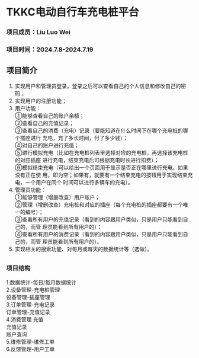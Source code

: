 # TKKC电动自行车充电桩平台   
### 项目成员：Liu Luo Wei
### 项目时间：2024.7.8-2024.7.19
## 项目简介
1. 实现用户和管理员登录，登录之后可以查看自己的个人信息和修改自己的密码；
2. 实现用户的注册功能；
3. 用户功能：   
   ①能够查看自己的账户余额；   
   ②查看自己的充值记录；   
   ③查看自己的消费（充电）记录（要能知道在什么时间下在哪个充电桩的哪个插座进行
   充电，充了多长时间，付了多少钱）；   
   ④对自己的账户进行充值；   
   ⑤进行模拟充电（比如在充电桩列表里选择对应的充电桩，再选择该充电桩的对应插座
   进行充电，结束充电后可根据充电时长进行扣费）；   
   ⑥模拟结束充电（可以给出一个页面用于显示是否正在哪里进行充电。如果没有正在使
   用，即为空；如果有，就要有一个结束充电的按钮用于实现结束充电，一个用户在同个
   时间可以进行多辆车的充电）。   
4. 管理员功能：   
   ①能够管理（增删改查）用户账户；   
   ②管理（增删改查）充电桩和对应的插座（每个充电桩的插座都要有一个唯一的编号）；   
   ③查看所有用户的充值记录（看到的内容跟用户类似，只是用户只能看到自己的，而管
   理员能看到所有用户的）；   
   ④查看所有用户的消费记录（看到的内容跟用户类似，只是用户只能看到自己的，而管
   理员能看到所有用户的）。   
5. 实现相关的搜索功能、对每月或每天的数据统计等（选做）。   

## 


### 项目结构
1.数据统计-每日/每月数据统计   
2.设备管理-充电桩管理   
  设备管理-插座管理   
3.订单管理-充电记录   
订单管理-充值记录   
4.消费管理
   充值   
   充值记录   
   账户查询   
5.维修管理-维修工单   
6.反馈管理-用户工单   

